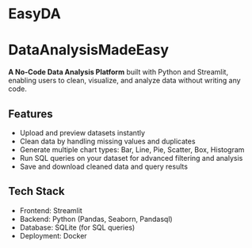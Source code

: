 # EasyDA 
# DataAnalysisMadeEasy

**A No-Code Data Analysis Platform** built with Python and Streamlit, enabling users to clean, visualize, and analyze data without writing any code.

## Features
- Upload and preview datasets instantly
- Clean data by handling missing values and duplicates
- Generate multiple chart types: Bar, Line, Pie, Scatter, Box, Histogram
- Run SQL queries on your dataset for advanced filtering and analysis
- Save and download cleaned data and query results

## Tech Stack
- Frontend: Streamlit
- Backend: Python (Pandas, Seaborn, Pandasql)
- Database: SQLite (for SQL queries)
- Deployment: Docker
